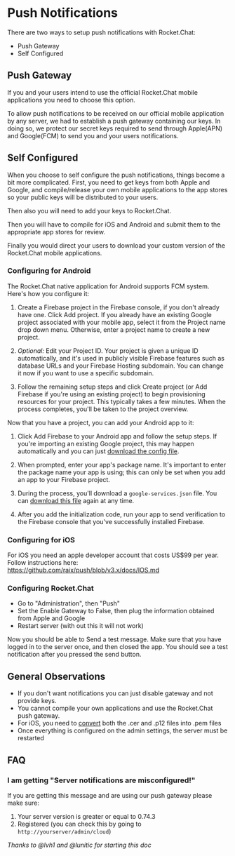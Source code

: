 # Push Notifications

There are two ways to setup push notifications with Rocket.Chat:

* Push Gateway
* Self Configured

## Push Gateway

If you and your users intend to use the official Rocket.Chat mobile applications you need to choose this option.

To allow push notifications to be received on our official mobile application by any server, we had to establish a push gateway containing our keys.  In doing so, we protect our secret keys required to send through Apple(APN) and Google(FCM) to send you and your users notifications.

## Self Configured

When you choose to self configure the push notifications, things become a bit more complicated.  First, you need to get keys from both Apple and Google, and compile/release your own mobile applications to the app stores so your public keys will be distributed to your users.

Then also you will need to add your keys to Rocket.Chat.

Then you will have to compile for iOS and Android and submit them to the appropriate app stores for review.

Finally you would direct your users to download your custom version of the Rocket.Chat mobile applications.

### Configuring for Android

The Rocket.Chat native application for Android supports FCM system. Here's how you configure it:

1. Create a Firebase project in the Firebase console, if you don't already have one. Click Add project. If you already have an existing Google project associated with your mobile app, select it from the Project name drop down menu. Otherwise, enter a project name to create a new project.

2. *Optional:* Edit your Project ID. Your project is given a unique ID automatically, and it's used in publicly visible Firebase features such as database URLs and your Firebase Hosting subdomain. You can change it now if you want to use a specific subdomain.

3. Follow the remaining setup steps and click Create project (or Add Firebase if you're using an existing project) to begin provisioning resources for your project. This typically takes a few minutes. When the process completes, you'll be taken to the project overview.

Now that you have a project, you can add your Android app to it:

1. Click Add Firebase to your Android app and follow the setup steps. If you're importing an existing Google project, this may happen automatically and you can just [download the config file](http://support.google.com/firebase/answer/7015592).

2. When prompted, enter your app's package name. It's important to enter the package name your app is using; this can only be set when you add an app to your Firebase project.

3. During the process, you'll download a `google-services.json` file. You can [download this file](http://support.google.com/firebase/answer/7015592) again at any time.

4. After you add the initialization code, run your app to send verification to the Firebase console that you've successfully installed Firebase.

### Configuring for iOS

For iOS you need an apple developer account that costs US$99 per year. Follow instructions here: <https://github.com/raix/push/blob/v3.x/docs/IOS.md>

### Configuring Rocket.Chat

- Go to "Administration", then "Push"
- Set the Enable Gateway to False, then plug the information obtained from Apple and Google
- Restart server (with out this it will not work)

Now you should be able to Send a test message. Make sure that you have logged in to the server once, and then closed the app.
You should see a test notification after you pressed the send button.

## General Observations

- If you don't want notifications you can just disable gateway and not provide keys.
- You cannot compile your own applications and use the Rocket.Chat push gateway.
- For iOS, you need to [convert](https://github.com/raix/push/blob/master/docs/IOS.md) both the .cer and .p12 files into .pem files
- Once everything is configured on the admin settings, the server must be restarted

## FAQ

### I am getting "Server notifications are misconfigured!"

If you are getting this message and are using our push gateway please make sure:

1. Your server version is greater or equal to 0.74.3
2. Registered (you can check this by going to `http://yourserver/admin/cloud`)

_Thanks to @lvh1 and @lunitic for starting this doc_

